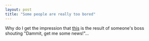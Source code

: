 ```yaml
---
layout: post
title: "Some people are really too bored"
---
```

Why do I get the impression that [this][1] is the result of someone's boss
shouting "Dammit, get me some news!"...

   [1]: http://www.feisar.de/stuff/breakingnews.jpg

